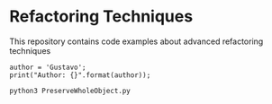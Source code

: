 # Refactoring Techniques

This repository contains code examples about advanced refactoring techniques

```
author = 'Gustavo';
print("Author: {}".format(author));

python3 PreserveWholeObject.py
```
